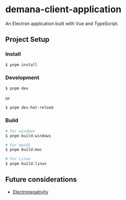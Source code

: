 # demana-client-application

An Electron application built with Vue and TypeScript.

## Project Setup

### Install

```bash
$ pnpm install
```

### Development

```bash
$ pnpm dev
```

or

```bash
$ pnpm dev:hot-reload
```

### Build

```bash
# For windows
$ pnpm build:windows

# For macOS
$ pnpm build:mac

# For Linux
$ pnpm build:linux
```

## Future considerations

- [Electronegativity](https://github.com/doyensec/electronegativity)
